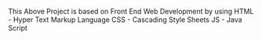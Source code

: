 This Above Project is based on Front End Web Development by using 
HTML - Hyper Text Markup Language 
CSS  - Cascading Style Sheets
JS   - Java Script
